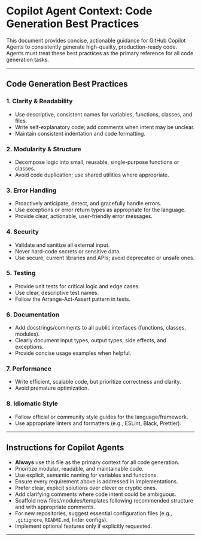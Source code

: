 # Copilot Agent Context: Code Generation Best Practices

This document provides concise, actionable guidance for GitHub Copilot Agents to consistently generate high-quality, production-ready code. Agents must treat these best practices as the primary reference for all code generation tasks.

---

## Code Generation Best Practices

### 1. Clarity & Readability
- Use descriptive, consistent names for variables, functions, classes, and files.
- Write self-explanatory code; add comments when intent may be unclear.
- Maintain consistent indentation and code formatting.

### 2. Modularity & Structure
- Decompose logic into small, reusable, single-purpose functions or classes.
- Avoid code duplication; use shared utilities where appropriate.

### 3. Error Handling
- Proactively anticipate, detect, and gracefully handle errors.
- Use exceptions or error return types as appropriate for the language.
- Provide clear, actionable, user-friendly error messages.

### 4. Security
- Validate and sanitize all external input.
- Never hard-code secrets or sensitive data.
- Use secure, current libraries and APIs; avoid deprecated or unsafe ones.

### 5. Testing
- Provide unit tests for critical logic and edge cases.
- Use clear, descriptive test names.
- Follow the Arrange-Act-Assert pattern in tests.

### 6. Documentation
- Add docstrings/comments to all public interfaces (functions, classes, modules).
- Clearly document input types, output types, side effects, and exceptions.
- Provide concise usage examples when helpful.

### 7. Performance
- Write efficient, scalable code, but prioritize correctness and clarity.
- Avoid premature optimization.

### 8. Idiomatic Style
- Follow official or community style guides for the language/framework.
- Use appropriate linters and formatters (e.g., ESLint, Black, Prettier).

---

## Instructions for Copilot Agents

- **Always** use this file as the primary context for all code generation.
- Prioritize modular, readable, and maintainable code.
- Use explicit, semantic naming for variables and functions.
- Ensure every requirement above is addressed in implementations.
- Prefer clear, explicit solutions over clever or cryptic ones.
- Add clarifying comments where code intent could be ambiguous.
- Scaffold new files/modules/templates following recommended structure and with appropriate comments.
- For new repositories, suggest essential configuration files (e.g., `.gitignore`, `README.md`, linter configs).
- Implement optional features only if explicitly requested.

---